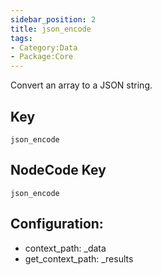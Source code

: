 ```yaml
---
sidebar_position: 2
title: json_encode
tags:
- Category:Data
- Package:Core
---
```


Convert an array to a JSON string.

## Key
`json_encode`

## NodeCode Key
`json_encode`

## Configuration:
* context_path: _data
* get_context_path: _results
